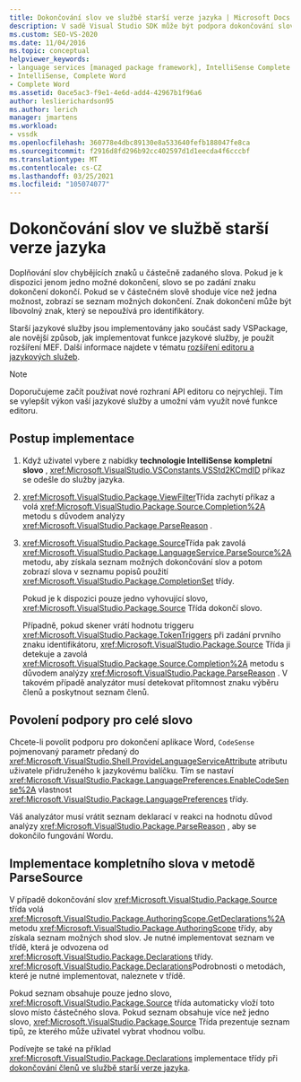 ```yaml
---
title: Dokončování slov ve službě starší verze jazyka | Microsoft Docs
description: V sadě Visual Studio SDK může být podpora dokončování slov podporována pro službu starší verze jazyka. Přečtěte si, jak jsou ve VSPackage implementovány starší jazykové služby.
ms.custom: SEO-VS-2020
ms.date: 11/04/2016
ms.topic: conceptual
helpviewer_keywords:
- language services [managed package framework], IntelliSense Complete Word
- IntelliSense, Complete Word
- Complete Word
ms.assetid: 0ace5ac3-f9e1-4e6d-add4-42967b1f96a6
author: leslierichardson95
ms.author: lerich
manager: jmartens
ms.workload:
- vssdk
ms.openlocfilehash: 360778e4dbc89130e8a533640fefb188047fe8ca
ms.sourcegitcommit: f2916d8fd296b92cc402597d1d1eecda4f6cccbf
ms.translationtype: MT
ms.contentlocale: cs-CZ
ms.lasthandoff: 03/25/2021
ms.locfileid: "105074077"
---
```

# <a name="word-completion-in-a-legacy-language-service"></a>Dokončování slov ve službě starší verze jazyka
Doplňování slov chybějících znaků u částečně zadaného slova. Pokud je k dispozici jenom jedno možné dokončení, slovo se po zadání znaku dokončení dokončí. Pokud se v částečném slově shoduje více než jedna možnost, zobrazí se seznam možných dokončení. Znak dokončení může být libovolný znak, který se nepoužívá pro identifikátory.

 Starší jazykové služby jsou implementovány jako součást sady VSPackage, ale novější způsob, jak implementovat funkce jazykové služby, je použít rozšíření MEF. Další informace najdete v tématu [rozšíření editoru a jazykových služeb](../../extensibility/extending-the-editor-and-language-services.md).

> [!NOTE]
> Doporučujeme začít používat nové rozhraní API editoru co nejrychleji. Tím se vylepšit výkon vaší jazykové služby a umožní vám využít nové funkce editoru.

## <a name="implementation-steps"></a>Postup implementace

1. Když uživatel vybere z nabídky **technologie IntelliSense** **kompletní slovo** , <xref:Microsoft.VisualStudio.VSConstants.VSStd2KCmdID> příkaz se odešle do služby jazyka.

2. <xref:Microsoft.VisualStudio.Package.ViewFilter>Třída zachytí příkaz a volá <xref:Microsoft.VisualStudio.Package.Source.Completion%2A> metodu s důvodem analýzy <xref:Microsoft.VisualStudio.Package.ParseReason> .

3. <xref:Microsoft.VisualStudio.Package.Source>Třída pak zavolá <xref:Microsoft.VisualStudio.Package.LanguageService.ParseSource%2A> metodu, aby získala seznam možných dokončování slov a potom zobrazí slova v seznamu popisů použití <xref:Microsoft.VisualStudio.Package.CompletionSet> třídy.

    Pokud je k dispozici pouze jedno vyhovující slovo, <xref:Microsoft.VisualStudio.Package.Source> Třída dokončí slovo.

   Případně, pokud skener vrátí hodnotu triggeru <xref:Microsoft.VisualStudio.Package.TokenTriggers> při zadání prvního znaku identifikátoru, <xref:Microsoft.VisualStudio.Package.Source> Třída ji detekuje a zavolá <xref:Microsoft.VisualStudio.Package.Source.Completion%2A> metodu s důvodem analýzy <xref:Microsoft.VisualStudio.Package.ParseReason> . V takovém případě analyzátor musí detekovat přítomnost znaku výběru členů a poskytnout seznam členů.

## <a name="enabling-support-for-the-complete-word"></a>Povolení podpory pro celé slovo
 Chcete-li povolit podporu pro dokončení aplikace Word, `CodeSense` pojmenovaný parametr předaný do <xref:Microsoft.VisualStudio.Shell.ProvideLanguageServiceAttribute> atributu uživatele přidruženého k jazykovému balíčku. Tím se nastaví <xref:Microsoft.VisualStudio.Package.LanguagePreferences.EnableCodeSense%2A> vlastnost <xref:Microsoft.VisualStudio.Package.LanguagePreferences> třídy.

 Váš analyzátor musí vrátit seznam deklarací v reakci na hodnotu důvod analýzy <xref:Microsoft.VisualStudio.Package.ParseReason> , aby se dokončilo fungování Wordu.

## <a name="implementing-complete-word-in-the-parsesource-method"></a>Implementace kompletního slova v metodě ParseSource
 V případě dokončování slov <xref:Microsoft.VisualStudio.Package.Source> třída volá <xref:Microsoft.VisualStudio.Package.AuthoringScope.GetDeclarations%2A> metodu <xref:Microsoft.VisualStudio.Package.AuthoringScope> třídy, aby získala seznam možných shod slov. Je nutné implementovat seznam ve třídě, která je odvozena od <xref:Microsoft.VisualStudio.Package.Declarations> třídy. <xref:Microsoft.VisualStudio.Package.Declarations>Podrobnosti o metodách, které je nutné implementovat, naleznete v třídě.

 Pokud seznam obsahuje pouze jedno slovo, <xref:Microsoft.VisualStudio.Package.Source> třída automaticky vloží toto slovo místo částečného slova. Pokud seznam obsahuje více než jedno slovo, <xref:Microsoft.VisualStudio.Package.Source> Třída prezentuje seznam tipů, ze kterého může uživatel vybrat vhodnou volbu.

 Podívejte se také na příklad <xref:Microsoft.VisualStudio.Package.Declarations> implementace třídy při [dokončování členů ve službě starší verze jazyka](../../extensibility/internals/member-completion-in-a-legacy-language-service.md).
